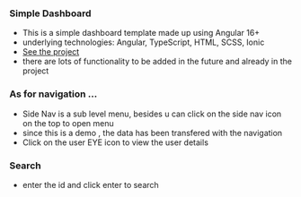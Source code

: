 ###  Simple Dashboard
- This is a simple dashboard template made up using Angular 16+
- underlying technologies: Angular, TypeScript, HTML, SCSS, Ionic
- [See the project](https://github.com/osroot/simple-dashboard)
- there are lots of functionality to be added in the future and already in the project 

### As for navigation ...

- Side Nav is a sub level menu, besides u can click on the side nav icon on the top to open menu
- since this is a demo , the data has been transfered with the navigation
- Click on the user EYE icon to view the user details

### Search 
- enter the id and click enter to search
